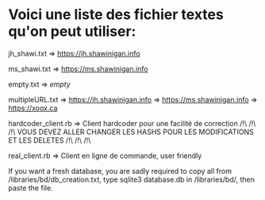 # Voici une liste des fichier textes qu'on peut utiliser:

jh_shawi.txt => https://jh.shawinigan.info

ms_shawi.txt => https://ms.shawinigan.info

empty.txt    => *empty*

multipleURL.txt => https://jh.shawinigan.info
                => https://ms.shawinigan.info
                => https://xoox.ca


hardcoder_client.rb => Client hardcoder pour une facilité de correction
    /!\ /!\ /!\     VOUS DEVEZ ALLER CHANGER LES HASHS POUR LES MODIFICATIONS ET LES DELETES /!\ /!\ /!\

real_client.rb      => Client en ligne de commande, user friendly

If you want a fresh database, you are sadly required to copy all from /libraries/bd/db_creation.txt,
    type sqlite3 database.db in /libraries/bd/,
    then paste the file.
